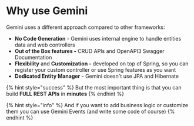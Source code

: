 # Why use Gemini

Gemini uses a different approach compared to other frameworks:

* **No Code Generation** - Gemini uses internal engine to handle entities data and web controllers
* **Out of the Box features -** CRUD APIs and OpenAPI3 Swagger Documentation
* **Flexibility** and **Customization -** developed on top of Spring, so you can register your custom controller or use Spring features as you want 
* **Dedicated Entity Manager** - Gemini doesn't use JPA and Hibernate

{% hint style="success" %}
But the most important thing is that you can build **FULL** **REST APIs** in **minutes**
{% endhint %}

{% hint style="info" %}
And if you want to add business logic or customize them you can use Gemini Events \(and write some code of course\)
{% endhint %}

